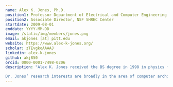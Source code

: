 ```yaml
---
name: Alex K. Jones, Ph.D.
position1: Professor Department of Electrical and Computer Engineering
position2: Associate Director, NSF SHREC Center
startdate: 2009-08-01
enddate: YYYY-MM-DD
image: /static/img/members/jones.png
email: akjones [at] pitt.edu
website: https://www.alex-k-jones.org/
scholar: zTEvgkoAAAAJ
linkedin: alex-k-jones
github: akj850
orcid: 0000-0001-7498-0206
description: "Alex K. Jones received the BS degree in 1998 in physics from the College of William and Mary in Williamsburg, VA, USA, and the MS and PhD degrees in 2000 and 2002, respectively, in ECE from Northwestern University, Evanston, IL, USA. He is a Professor of ECE and CS at the University of Pittsburgh, Pittsburgh, PA, USA. He is currently serving as a Program Director at the US NSF in the CNS Division of the CISE Directorate.  Dr. Jones' research interests include compilation for configurable systems and architectures, scaled and emerging memory, reliability, fault tolerance, quantum computing, and sustainable computing. He is the author of more than 200 publications in these areas. His research is funded by the NSF, DARPA, NSA, and industry. He is an active member of program committees in the computer architecture, design automation, and sustainable computing areas.  He is the steering committee chair for the IEEE International Green and Sustainable Computing Conference, an associate editor for the IEEE Transactions on Computers, and Sustainable Computing: Informatics and Systems Journal. He is a senior member of the IEEE and the ACM.

Dr. Jones’ research interests are broadly in the area of computer architecture.  He is currently investigating quantum system codesign including design of basis gates, topologies, and transpilation from resonator devices to systems.  He is also actively developing nanoscale magnetic memory systems including spin-transfer-torque and Racetrack memories with an emphasis on processing in memory.  His other interests include reliability and fault-tolerance, computing and memories in harsh environments such as space, compilation techniques for configurable systems and architectures, and sustainable computing, among others.  He has more than 200 publications in these areas.  His research is funded by NSF, DARPA, NSA, and industry."
---
```

